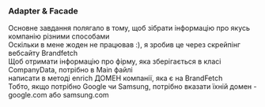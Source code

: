 ### Adapter & Facade
Основне завдання полягало в тому, щоб зібрати інформацію про якусь компанію різними способами <br>
Оскільки в мене жоден не працював :), я зробив це через скрейпінг вебсайту Brandfetch <br>
Щоб отримати інформацію про фірму, яка зберігається в класі CompanyData, потрібно в Main файлі <br>
написати в методі enrich ДОМЕН компанії, яка є на BrandFetch <br>
Тобто, якщо потрібно Google чи Samsung, потрібно вказати їхній домен - google.com або samsung.com <br>
